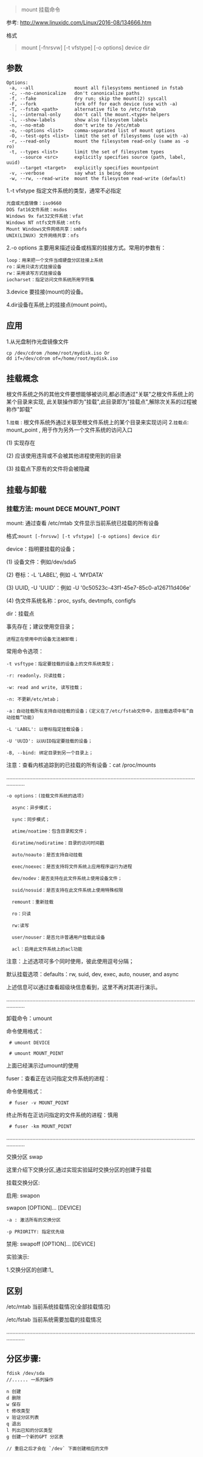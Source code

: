 > mount 挂载命令

参考: http://www.linuxidc.com/Linux/2016-08/134666.htm

格式

> mount [-fnrsvw] [-t vfstype] [-o options] device dir

参数
-----

    Options:
     -a, --all               mount all filesystems mentioned in fstab
     -c, --no-canonicalize   don't canonicalize paths
     -f, --fake              dry run; skip the mount(2) syscall
     -F, --fork              fork off for each device (use with -a)
     -T, --fstab <path>      alternative file to /etc/fstab
     -i, --internal-only     don't call the mount.<type> helpers
     -l, --show-labels       show also filesystem labels
     -n, --no-mtab           don't write to /etc/mtab
     -o, --options <list>    comma-separated list of mount options
     -O, --test-opts <list>  limit the set of filesystems (use with -a)
     -r, --read-only         mount the filesystem read-only (same as -o ro)
     -t, --types <list>      limit the set of filesystem types
         --source <src>      explicitly specifies source (path, label, uuid)
         --target <target>   explicitly specifies mountpoint
     -v, --verbose           say what is being done
     -w, --rw, --read-write  mount the filesystem read-write (default)
    

1.-t vfstype  指定文件系统的类型，通常不必指定

    光盘或光盘镜像：iso9660 
    DOS fat16文件系统：msdos 
    Windows 9x fat32文件系统：vfat 
    Windows NT ntfs文件系统：ntfs 
    Mount Windows文件网络共享：smbfs 
    UNIX(LINUX) 文件网络共享：nfs 
    
2.-o options 主要用来描述设备或档案的挂接方式。常用的参数有：
 
    loop：用来把一个文件当成硬盘分区挂接上系统 
    ro：采用只读方式挂接设备 
    rw：采用读写方式挂接设备 
    iocharset：指定访问文件系统所用字符集   

3.device 要挂接(mount)的设备。 

4.dir设备在系统上的挂接点(mount point)。

应用
----

1.从光盘制作光盘镜像文件
```
cp /dev/cdrom /home/root/mydisk.iso Or
dd if=/dev/cdrom of=/home/root/mydisk.iso
```




## 挂载概念

根文件系统之外的其他文件要想能够被访问,都必须通过"关联"之根文件系统上的某个目录来实现,
此关联操作即为"挂载",此目录即为"挂载点",解除次关系的过程被称作"卸载"

1.`挂载` : 根文件系统外通过关联至根文件系统上的某个目录来实现访问
2.`挂载点`: mount_point , 用于作为另外一个文件系统的访问入口

(1) 实现存在

(2) 应该使用违背或不会被其他进程使用到的目录

(3) 挂载点下原有的文件将会被隐藏

## 挂载与卸载
### 挂载方法: mount DECE MOUNT_POINT

mount: 通过查看 /etc/mtab 文件显示当前系统已挂载的所有设备

格式:`mount [-fnrsvw] [-t vfstype] [-o options] device dir`

device：指明要挂载的设备；

(1) 设备文件：例如/dev/sda5

(2) 卷标：-L 'LABEL', 例如 -L 'MYDATA'

(3) UUID, -U 'UUID'：例如 -U '0c50523c-43f1-45e7-85c0-a126711d406e'

(4) 伪文件系统名称：proc, sysfs, devtmpfs, configfs

dir：挂载点

事先存在；建议使用空目录；

    进程正在使用中的设备无法被卸载；

常用命令选项：

    -t vsftype：指定要挂载的设备上的文件系统类型；

    -r: readonly，只读挂载；

    -w: read and write, 读写挂载；

    -n: 不更新/etc/mtab； 

    -a：自动挂载所有支持自动挂载的设备；(定义在了/etc/fstab文件中，且挂载选项中有“自动挂载”功能)

    -L 'LABEL': 以卷标指定挂载设备；

    -U 'UUID': 以UUID指定要挂载的设备；

    -B, --bind: 绑定目录到另一个目录上；

注意：查看内核追踪到的已挂载的所有设备：cat /proc/mounts

………………………………………………………………………………………………………………………

    -o options：(挂载文件系统的选项)

      async：异步模式；

      sync：同步模式；

      atime/noatime：包含目录和文件；

      diratime/nodiratime：目录的访问时间戳

      auto/noauto：是否支持自动挂载

      exec/noexec：是否支持将文件系统上应用程序运行为进程

      dev/nodev：是否支持在此文件系统上使用设备文件；

      suid/nosuid：是否支持在此文件系统上使用特殊权限

      remount：重新挂载

      ro：只读

      rw:读写

      user/nouser：是否允许普通用户挂载此设备

      acl：启用此文件系统上的acl功能

注意：上述选项可多个同时使用，彼此使用逗号分隔；

 默认挂载选项：defaults：rw, suid, dev, exec, auto, nouser, and async

上述信息可以通过查看超级块信息看到，这里不再对其进行演示。

………………………………………………………………………………………………………………………

卸载命令：umount

命令使用格式：

     # umount DEVICE

     # umount MOUNT_POINT

上面已经演示过umount的使用

fuser：查看正在访问指定文件系统的进程：

命令使用格式：

     # fuser -v MOUNT_POINT

终止所有在正访问指定的文件系统的进程：慎用

     # fuser -km MOUNT_POINT
………………………………………………………………………………………………………………………

交换分区 swap

这里介绍下交换分区,通过实现实验延时交换分区的创建于挂载

挂载交换分区:

启用: swapon

swapon [OPTION]... [DEVICE]

	-a : 激活所有的交换分区
	
	-p PRIORITY: 指定优先级
	
禁用: swapoff [OPTION]... [DEVICE]

实验演示:

1.交换分区的创建:1_



	 

## 区别

/etc/mtab  当前系统挂载情况(全部挂载情况)

/etc/fstab 当前系统需要加载的挂载情况


………………………………………………………………………………………………………………………

## 分区步骤:
````
fdisk /dev/sda
//...... 一系列操作

n 创建
d 删除 
w 保存
t 修改类型
v 验证分区列表
q 退出
l 列出已知的分区类型
g 创建一个新的GPT 分区表

// 重启之后才会在 `/dev` 下面创建相应的文件

````


